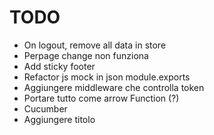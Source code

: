 TODO
====

+ On logout, remove all data in store
+ Perpage change non funziona
+ Add sticky footer
+ Refactor js mock in json module.exports
+ Aggiungere middleware che controlla token
+ Portare tutto come arrow Function (?)
+ Cucumber
+ Aggiungere titolo
